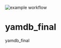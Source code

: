 ![example workflow](https://github.com/AlanSosnovsky/yamdb_final/actions/workflows/yamdb_workflow.yaml/badge.svg)

# yamdb_final
yamdb_final
